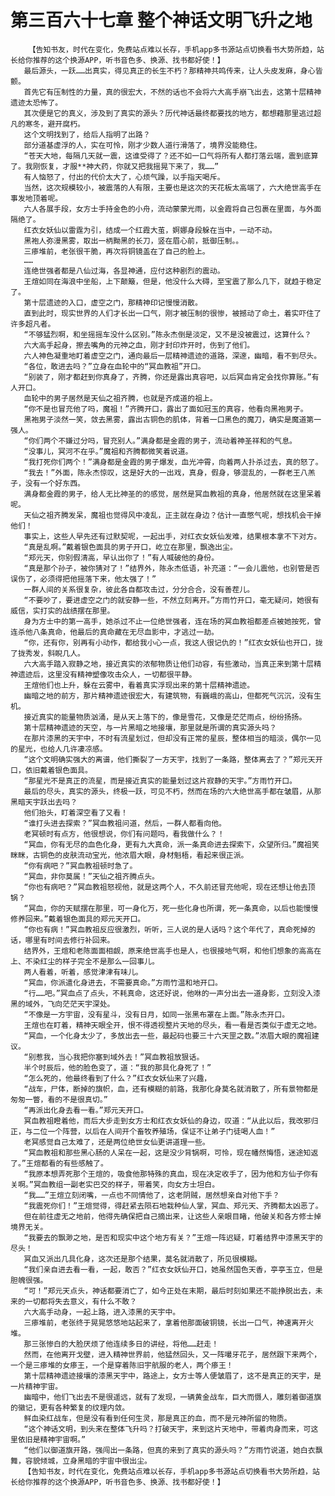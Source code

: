 # 第三百六十七章 整个神话文明飞升之地
        【告知书友，时代在变化，免费站点难以长存，手机app多书源站点切换看书大势所趋，站长给你推荐的这个换源APP，听书音色多、换源、找书都好使！】
       最后源头，一跃……出真实，得见真正的长生不朽？那精神共鸣传来，让人头皮发麻，身心皆颤。
       首先它有压制性的力量，真的很宏大，不然的话也不会将六大高手崩飞出去，这第十层精神遗迹太恐怖了。
       其次便是它的真义，涉及到了真实的源头？历代神话最终都要找的地方，都想藉那里逃过超凡的寒冬，避开腐朽。
       这个文明找到了，给后人指明了出路？
       部分道基虚浮的人，实在可怜，刚才少数人道行滑落了，境界没能稳住。
       “苍天大地，每隔几天就一震，这谁受得了？还不如一口气将所有人都打落云端，震到底算了。我刚恢复，才服**神大药，你就又把我摇晃下来了，我……”
       有人恼怒了，付出的代价太大了，心烦气躁，以手指天喝斥。
       当然，这次规模较小，被震落的人有限，主要也是这次的天花板太高端了，六大绝世高手在事发地顶着呢。
       六人各展手段，女方士手持金色的小舟，流动蒙蒙光雨，以金霞将自己包裹在里面，与外面隔绝了。
       红衣女妖仙以雷霆为引，结成一个红霞大茧，婀娜身段躲在当中，一动不动。
       黑袍人弥漫黑雾，取出一柄黝黑的长刀，竖在眉心前，抵御压制。。
       三瘆堆前，老张很干脆，再次将铜镜盖在了自己的脸上。
       ……
       连绝世强者都是八仙过海，各显神通，应付这种剧烈的震动。
       王煊如同在海浪中坐船，上下颠簸，但是，他没什么大碍，至宝震了那么几下，就趋于稳定了。
       第十层遗迹的入口，虚空之门，那精神印记慢慢消散。
       直到此时，现实世界的人们才长出一口气，刚才被压制的很惨，被撼动了命土，着实吓住了许多超凡者。
       “不够猛烈啊，和坐摇摇车没什么区别。”陈永杰倒是淡定，又不是没被震过，这算什么？
       六大高手起身，擦去嘴角的元神之血，刚才封印炸开时，伤到了他们。
       六人神色凝重地盯着虚空之门，通向最后一层精神遗迹的道路，深邃，幽暗，看不到尽头。
       “各位，敢进去吗？”立身在血轮中的“冥血教祖”开口。
       “别装了，刚才都赶到你真身了，齐腾，你还是露出真容吧，以后冥血肯定会找你算账。”有人开口。
       血轮中的男子居然是天仙之祖齐腾，也就是齐成道的祖上。
       “你不是也冒充他了吗，魔祖！”齐腾开口，露出了面如冠玉的真容，他看向黑袍男子。
       黑袍男子淡然一笑，敛去黑雾，露出古铜色的肌体，背着一口黑色的魔刀，确实是魔道第一强人。
       “你们两个不嫌过分吗，冒充别人。”满身都是金霞的男子，流动着神圣祥和的气息。
       “没事儿，冥河不在乎。”魔祖和齐腾都微笑着说道。
       “我打死你们两个！”满身都是金霞的男子爆发，血光冲霄，向着两人扑杀过去，真的怒了。
       “我去！”外面，陈永杰惊叹，这是好大的一出戏，真身，假身，够混乱的，一群老王八羔子，没有一个好东西。
       满身都金霞的男子，给人无比神圣的的感觉，居然是冥血教祖的真身，他居然就在这里呆着呢。
       天仙之祖齐腾发呆，魔祖也觉得风中凌乱，正主就在身边？估计一直憋气呢，想找机会干掉他们！
       事实上，这些人早先还有过默契呢，一起出手，对红衣女妖仙发难，结果根本拿不下对方。
       “真是乱啊。”戴着银色面具的男子开口，屹立在那里，飘逸出尘。
       “郑元天，你别假清高，早认出你了！”有人喊破他的身份。
       “真是那个孙子，被你猜对了！”结界外，陈永杰低语，补充道：“一会儿震他，也别管是否误伤了，必须得把他摇落下来，他太强了！”
       一群人间的关系很复杂，彼此各自都攻击过，分分合合，没有善茬儿。
       “不要吵了，要进虚空之门的就安静一些，不然立刻离开。”方雨竹开口，毫无疑问，她很有威信，实打实的战绩摆在那里。
       身为方士中的第一高手，她杀过不止一位绝世强者，连在场的冥血教祖都差点被她按死，曾连杀他八条真命，他最后的真命藏在无尽血影中，才逃过一劫。
       “你，还有你，别再有小动作，都给我小心一点，我这人很记仇的！”红衣女妖仙也开口，拢了拢秀发，斜睨几人。
       六大高手踏入寂静之地，接近真实的浓郁物质让他们动容，有些激动，当真正来到第十层精神遗迹后，这里没有精神塑像攻击众人，一切都很平静。
       王煊他们也上升，躲在云雾中，看着真实浮现出来的第十层精神遗迹。
       幽暗之地的前方，那片精神遗迹很宏大，有建筑物，有巍峨的高山，但都死气沉沉，没有生机。
       接近真实的能量物质汹涌，是从天上落下的，像是雪花，又像是茫茫雨点，纷纷扬扬。
       第十层精神遗迹的天空，与一片黑暗之地接壤，那里就是所谓的真实源头吗？
       在那片漆黑的天宇中，不时有流星划过，但却没有正常的星辰，整体相当的暗淡，偶尔一见的星光，也给人几许凄凉感。
       “这个文明确实强大的离谱，他们撕裂了一方天宇，找到了一条路，整体离去了？”郑元天开口，依旧戴着银色面具。
       “那星光不是真正的流星，而是接近真实的能量划过这片寂静的天宇。”方雨竹开口。
       最后的尽头，真实的源头，终极一跃，可见不朽，然而在场的六大绝世高手都在皱眉，从那黑暗天宇跃出去吗？
       他们抬头，盯着深空看了又看！
       “谁打头进去探索？”冥血教祖问道，然后，一群人都看向他。
       老冥顿时有点方，他很想说，你们有问题吗，看我做什么？！
       “冥血，你有无尽的血色化身，更有九大真命，派一条真命进去探索下，众望所归。”魔祖笑眯眯，古铜色的皮肤流动宝光，他浓眉大眼，身材魁梧，看起来很正派。
       “你有病吧？”冥血教祖顿时急了。
       “冥血，非你莫属！”天仙之祖齐腾点头。
       “你也有病吧？”冥血教祖怒视他，就是这两个人，不久前还冒充他呢，现在还想让他去顶锅？
       “冥血，你的天赋摆在那里，可一身化万，死一些化身也所谓，死一条真命，以后也能慢慢修养回来。”戴着银色面具的郑元天开口。
       “你也有病！”冥血教祖反应很激烈，听听，三人说的是人话吗？这个年代了，真命死掉的话，哪里有时间去修行补回来。
       结界外，王煊和老陈面面相觑，原来绝世高手也是人，也很接地气啊，和他们想象的高高在上、不染红尘的样子完全不是那么一回事儿。
       两人看着，听着，感觉津津有味儿。
       “冥血，你派遣化身进去，不需要真命。”方雨竹温和地开口。
       “行……吧。”冥血点了点头，不耗真命，这还好说，他咻的一声分出去一道身影，立刻没入漆黑的域外，飞向茫茫天宇深处。
       “不像是一方宇宙，没有星斗，没有日月，如同一张黑布罩在上面。”陈永杰开口。
       王煊也在盯着，精神天眼全开，恨不得透视整片天地的尽头，看一看是否类似于虚无之地。
       “冥血，一个化身太少了，多放出去一些，最起码也要三十六天罡之数。”浓眉大眼的魔祖建议。
       “别惹我，当心我把你塞到域外去！”冥血教祖放狠话。
       半个时辰后，他的脸色变了，道：“我的那具化身死了！”
       “怎么死的，他最终看到了什么？”红衣女妖仙来了兴趣，
       “战车，尸体，断掉的旗帜，血，还有模糊的前路，我那化身莫名就消散了，所有景物都是匆匆一瞥，看的不是很真切。”
       “再派出化身去看一看。”郑元天开口。
       冥血教祖瞪着他，而后大步走到女方士和红衣女妖仙的身边，叹道：“从此以后，我改邪归正，与二位一个阵营，以后在人间开个畜牧养殖场，保证不让弟子门徒喝人血！”
       老冥感觉自己太难了，还是两位绝世女仙更讲道理一些。
       “冥血教祖和那些黑心肠的人呆在一起，这是没少背锅啊，可怜，现在幡然悔悟，迷途知返了。”王煊都看的有些感触了。
       “我原本想弄死那个王煊的，吸食他那特殊的真血，现在决定收手了，因为他和方仙子你有关啊。”冥血教组一副老实巴交的样子，带着笑，向女方士坦白。
       “我……”王煊立刻闭嘴，一点也不同情他了，这老阴贼，居然想亲自对他下手？
       “我震死你们！”王煊觉得，得赶紧去陨石地栽种仙人掌，冥血、郑元天、齐腾都太凶恶了。
       但在前往虚无之地前，他得先确保把自己摘出来，让这些人亲眼目睹，他破关和各方修士掉境界无关。
       “我要去的飘渺之地，是否和现实中这个地方有关？”王煊一阵迟疑，盯着结界中漆黑天宇的尽头！
       冥血又派出几具化身，这次还是那个结果，莫名就消散了，所见很模糊。
       “我们亲自进去看一看，一起，敢否？”红衣女妖仙开口，她虽然国色天香，亭亭玉立，但是胆魄很强。
       “可！”郑元天点头，神话都要消亡了，如今正处在末期，最后时刻如果还不能挣脱出去，未来的一切都将失去意义，有什么不敢？
       六大高手动身，一起上路，进入漆黑的天宇中。
       三瘆堆前，老张终于晃晃悠悠地站起来了，拿着他那面破铜镜，长出一口气，神速离开火堆。
       那三张惨白的大脸厌烦了他连续多日的讲经，将他……赶走！
       然而，在他离开戈壁，进入精神世界前，他猛然回头，又一阵嘬牙花子，居然跟下来两个，一个是三瘆堆的女瘆王，一个是穿着陈旧宇航服的老人，两个瘆王！
       第十层精神遗迹接壤的漆黑天宇中，路途上，女方士等人便皱眉了，这不是真正的天宇，是一片精神宇宙。
       幽暗中，他们飞出去不是很遥远，就有了发现，一辆黄金战车，巨大而慑人，雕刻着御道旗的徽记，更有各种繁复的纹理内敛。
       鲜血染红战车，但是没有看到任何生灵，那是真正的血，而不是元神所留的物质。
       “这个神话文明，到头来在整体飞升吗？打破天宇，来到这片天地中，带着肉身而来，可这里依旧是精神宇宙啊。”
       “他们以御道旗开路，强闯出一条路，但真的来到了真实的源头吗？”方雨竹说道，她白衣飘舞，容貌倾城，立身黑暗的宇宙中很出尘。
       【告知书友，时代在变化，免费站点难以长存，手机app多书源站点切换看书大势所趋，站长给你推荐的这个换源APP，听书音色多、换源、找书都好使！】
